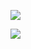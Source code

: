 ![](https://learn.datadoghq.com/certificates/yu0sgsaimf)

![](https://learn.datadoghq.com/certificates/vtohjpmuus)

